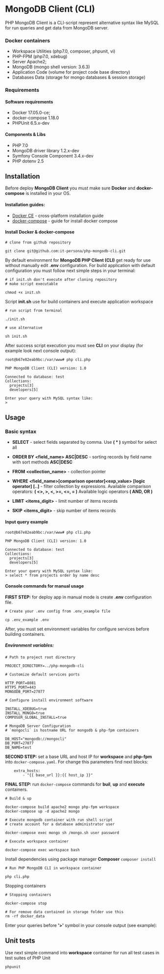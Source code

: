 MongoDB Client (CLI)
====================

PHP MongoDB Client is a CLI-script represent alternative syntax like MySQL for run queries and get data from MongoDB server.

### Docker containers

 - Workspace Utilities (php7.0, composer, phpunit, vi)
 - PHP-FPM (php7.0, xdebug)
 - Server Apache2;
 - MongoDB (mongo shell version: 3.6.3)
 - Application Code (volume for project code base directory)
 - Databases Data (storage for mongo databases & session storage)

### Requirements

#### Software requirements

 - Docker 17.05.0-ce;
 - docker-compose 1.18.0
 - PHPUnit 6.5.x-dev

#### Components & Libs

 - PHP 7.0
 - MongoDB driver library 1.2.x-dev
 - Symfony Console Component 3.4.x-dev
 - PHP dotenv 2.5

Installation
------------

Before deploy **MongoDB Client** you must make sure **Docker** and **docker-compose** is installed in your OS.

#### Installation guides:

 - [Docker CE](https://docs.docker.com/install/#supported-platforms) - cross-platform installation guide
 - [docker-compose](https://docs.docker.com/compose/install) - guide for install docker compose

#### Install Docker & docker-compose

```
# clone from github repository

git clone git@github.com:it-persona/php-mongodb-cli.git
```

By default environment for **MongoDB PHP Client (CLI)** get ready for use without manually edit **.env** configuration.
For build application with default configuration you must follow next simple steps in your terminal:

```
# if init.sh don't execute after cloning repository
# make script executable

chmod +x init.sh
```

Script **init.sh** use for build containers and execute application workspace

```
# run script from terminal

./init.sh

# use alternative

sh init.sh
```

After success script execution you must see **CLI** on your display (for example look next console output):

```
root@b67e82eab9bc:/var/www# php cli.php 

PHP MongoDB Client (CLI) version: 1.0

Connected to database: test
Collections:
  projects[3]
  developers[5]

Enter your query with MySQL syntax like:
> 
```

Usage
-----

### Basic syntax
 
- **SELECT** - select fields separated by comma. Use **( * )** symbol for select all

- **ORDER BY** **<field_name>** **ASC|DESC** - sorting records by field name with sort methods **ASC|DESC**

- **FROM** **<collection_name>** - collection pointer

- **WHERE** **<field_name>****[comparison operator]****<exp_value>** **[logic operator]** **[..]** - filter collection by expressions. Available comparison operators: **( <>, >, <, >=, <=, = )** Available logic operators **( AND, OR )**

- **LIMIT** **<items_digit>** - limit number of items records

- **SKIP** **<items_digit>** - skip number of items records

#### Input query example

```
root@b67e82eab9bc:/var/www# php cli.php 

PHP MongoDB Client (CLI) version: 1.0

Connected to database: test
Collections:
  projects[3]
  developers[5]

Enter your query with MySQL syntax like:
> select * from projects order by name desc
```

#### Console commands for manual usage

**FIRST STEP:** for deploy app in manual mode is create **.env** configuration file.

```
# Create your .env config from .env_example file

cp .env_example .env
```

After, you must set environment variables for configure services before building containers.

##### Environment variables:

```
# Path to project root directory

PROJECT_DIRECTORY=../php-mongodb-cli

# Customize default services ports

HTTP_PORT=8081
HTTPS_PORT=443
MONGODB_PORT=27077

# Configure install environment software

INSTALL_XDEBUG=true
INSTALL_MONGO=true
COMPOSER_GLOBAL_INSTALL=true

# MongoDB Server Configuration
# `mongocli` is hostname URL for mongodb & php-fpm containers

DB_HOST="mongodb://mongocli"
DB_PORT=27077
DB_NAME=test
```

**SECOND STEP:** set a base URL and host IP for **workspace** and **php-fpm** into ```docker-compose.yaml```.
For change this parameters find next blocks:

````
    extra_hosts:
        - "{{ base_url }}:{{ host_ip }}"
````

**FINAL STEP:** run ``docker-compose`` commands for **buil**, **up** and **execute** containers.

````
# Build & up

docker-compose build apache2 mongo php-fpm workspace
docker-compose up -d apache2 mongo

# Execute mongodb container with run shell script
# create account for a database administrator user

docker-compose exec mongo sh /mongo.sh user password

# Execute workspace container

docker-compose exec workspace bash
````

Install dependencies using package manager **Composer** ``composer install``

````
# Run PHP MongoDB CLI in workspace container

php cli.php
````

Stopping containers

````
# Stopping containers

docker-compose stop

# For remove data contained in storage folder use this
rm -rf docker_data

````

Enter your queries before **'>'** symbol in your console output (see example):

Unit tests
----------

Use next simple command into **workspace** container for run all test cases in test suites of PHP Unit

````
phpunit
````
